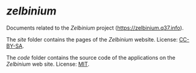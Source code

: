 # *zelbinium*

Documents related to the *Zelbinium* project (https://zelbinium.q37.info).

The *site* folder contains the pages of the *Zelbinium* website. License: [CC-BY-SA](https://creativecommons.org/licenses/by-sa/4.0/).

The *code* folder contains the source code of the applications on the *Zelbinium* web site. License: [MIT](https://opensource.org/license/mit).

